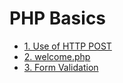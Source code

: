 # PHP Basics

- [1. Use of HTTP POST ](/Fourth_Semester/PHP/Form%20Validation/post.php)
- [2. welcome.php ](/Fourth_Semester/PHP/Form%20Validation/welcome.php)
- [3. Form Validation](/Fourth_Semester/PHP/Form%20Validation/formValidation.php)



